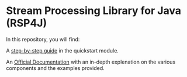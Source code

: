 # Stream Processing Library for Java (RSP4J)


In this repository, you will find:

A [step-by-step guide](./quickstart/step-by-step-guide.md) in the quickstart module.

An [Official Documentation](https://github.com/riccardotommasini/polyflow/blob/master/rsp4j-documentation.md) with an in-depth explenation on the various components and the examples provided.


